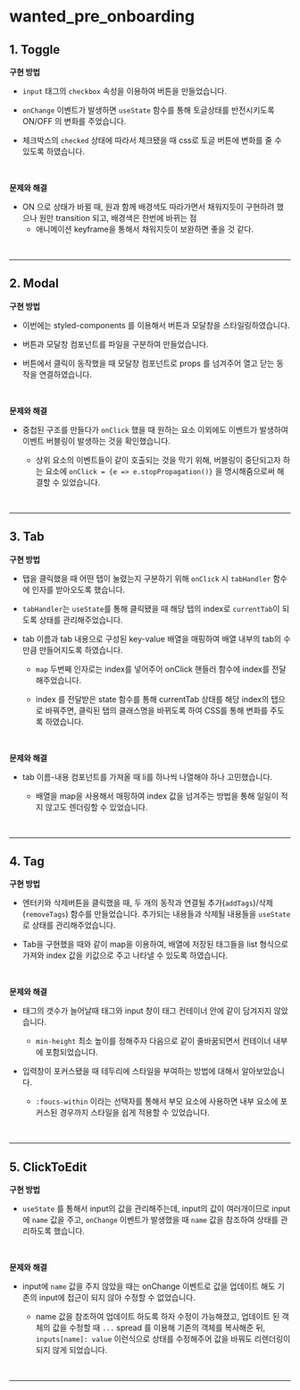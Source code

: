 # wanted_pre_onboarding

## 1. Toggle

**구현 방법**

- `input` 태그의 `checkbox` 속성을 이용하여 버튼을 만들었습니다.

- `onChange` 이벤트가 발생하면 `useState` 함수를 통해 토글상태를 반전시키도록 ON/OFF 의 변화를 주었습니다.

- 체크박스의 `checked` 상태에 따라서 체크됐을 때 css로 토글 버튼에 변화를 줄 수 있도록 하였습니다.

<br/>

**문제와 해결**

- ON 으로 상태가 바뀔 때, 원과 함께 배경색도 따라가면서 채워지듯이 구현하려 했으나 원만 transition 되고, 배경색은 한번에 바뀌는 점
  - 애니메이션 keyframe을 통해서 채워지듯이 보완하면 좋을 것 같다.

<br/>

---

## 2. Modal

**구현 방법**

- 이번에는 styled-components 를 이용해서 버튼과 모달창을 스타일링하였습니다.

- 버튼과 모달창 컴포넌트를 파일을 구분하여 만들었습니다.

- 버튼에서 클릭이 동작했을 때 모달창 컴포넌트로 props 를 넘겨주어 열고 닫는 동작을 연결하였습니다.

<br/>

**문제와 해결**

- 중첩된 구조를 만들다가 `onClick` 했을 때 원하는 요소 이외에도 이벤트가 발생하여 이벤트 버블링이 발생하는 것을 확인했습니다.

  - 상위 요소의 이벤트들이 같이 호출되는 것을 막기 위해, 버블링이 중단되고자 하는 요소에 `onClick = {e => e.stopPropagation()}` 을 명시해줌으로써 해결할 수 있었습니다.

<br/>

---

## 3. Tab

**구현 방법**

- 탭을 클릭했을 때 어떤 탭이 눌렸는지 구분하기 위해 `onClick` 시 `tabHandler` 함수에 인자를 받아오도록 했습니다.

- `tabHandler`는 `useState`를 통해 클릭됐을 때 해당 탭의 index로 `currentTab`이 되도록 상태를 관리해주었습니다.

- tab 이름과 tab 내용으로 구성된 key-value 배열을 매핑하여 배열 내부의 tab의 수만큼 만들어지도록 하였습니다.

  - `map` 두번째 인자로는 index를 넣어주어 onClick 핸들러 함수에 index를 전달해주었습니다.

  - index 를 전달받은 state 함수를 통해 currentTab 상태를 해당 index의 탭으로 바꿔주면, 클릭된 탭의 클래스명을 바뀌도록 하여 CSS를 통해 변화를 주도록 하였습니다.

<br/>

**문제와 해결**

- tab 이름-내용 컴포넌트를 가져올 때 li를 하나씩 나열해야 하나 고민했습니다.

  - 배열을 map을 사용해서 매핑하여 index 값을 넘겨주는 방법을 통해 일일이 적지 않고도 렌더링할 수 있었습니다.

<br/>

---

## 4. Tag

**구현 방법**

- 엔터키와 삭제버튼을 클릭했을 때, 두 개의 동작과 연결될 추가(`addTags`)/삭제(`removeTags`) 함수를 만들었습니다. 추가되는 내용들과 삭제될 내용들을 `useState`로 상태를 관리해주었습니다.

- Tab을 구현했을 때와 같이 map을 이용하여, 배열에 저장된 태그들을 list 형식으로 가져와 index 값을 키값으로 주고 나타낼 수 있도록 하였습니다.

<br/>

**문제와 해결**

- 태그의 갯수가 늘어날때 태그와 input 창이 태그 컨테이너 안에 같이 담겨지지 않았습니다.

  - `min-height` 최소 높이를 정해주자 다음으로 같이 줄바꿈되면서 컨테이너 내부에 포함되었습니다.

- 입력창이 포커스됐을 때 테두리에 스타일을 부여하는 방법에 대해서 알아보았습니다.

  - `:foucs-within` 이라는 선택자를 통해서 부모 요소에 사용하면 내부 요소에 포커스된 경우까지 스타일을 쉽게 적용할 수 있었습니다.

<br/>

---

## 5. ClickToEdit

**구현 방법**

- `useState` 를 통해서 input의 값을 관리해주는데, input의 값이 여러개이므로 input에 `name` 값을 주고, `onChange` 이벤트가 발생했을 때 `name` 값을 참조하여 상태를 관리하도록 했습니다.

<br/>

**문제와 해결**

- input에 `name` 값을 주지 않았을 때는 onChange 이벤트로 값을 업데이트 해도 기존의 input에 접근이 되지 않아 수정할 수 없었습니다.

  - name 값을 참조하여 업데이트 하도록 하자 수정이 가능해졌고, 업데이트 된 객체의 값을 수정할 때 `...` spread 를 이용해 기존의 객체를 복사해준 뒤, `inputs[name]: value` 이런식으로 상태를 수정해주어 값을 바꿔도 리렌더링이 되지 않게 되었습니다.

<br/>

---
